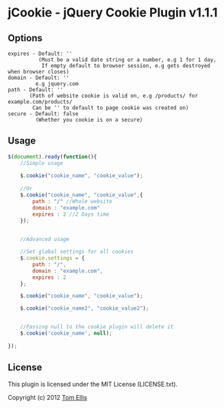 # jCookie - jQuery Cookie Plugin v1.1.1


## Options

	expires - Default: ''
	          (Must be a valid date string or a number, e.g 1 for 1 day,
	           If empty default to browser session, e.g gets destroyed when browser closes)
	domain - Default: ''
	         e.g jquery.com
	path - Default: ''
	       (Path of website cookie is valid on, e.g /products/ for example.com/products/
	        Can be '' to default to page cookie was created on)
	secure - Default: false
	         (Whether you cookie is on a secure)

## Usage
```javascript
$(document).ready(function(){
	//Simple usage
	
    $.cookie("cookie_name", "cookie_value");
	
	//Or	
    $.cookie("cookie_name", "cookie_value",{
        path : "/" //Whole website
        domain : "example.com"
        expires : 2 //2 Days time
    });
	

	//Advanced usage

    //Set global settings for all cookies
    $.cookie.settings = {
        path : "/",
        domain : "example.com",
        expires : 2
    };

    $.cookie("cookie_name", "cookie_value");

    $.cookie("cookie_name2", "cookie_value2");


	//Passing null to the cookie plugin will delete it
	$.cookie('cookie_name', null);		
	
});
```

## License

This plugin is licensed under the MIT License (LICENSE.txt).

Copyright (c) 2012 [Tom Ellis](http://www.webmuse.co.uk)
